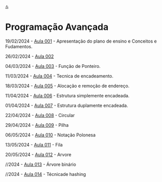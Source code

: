 [🔝](../README.md)

# Programação Avançada

19/02/2024 - [Aula 001](aula001/README.md) - Apresentação do plano de ensino e Conceitos e Fudamentos.

26/02/2024 - [Aula 002](aula002/README.md)

04/03/2024 - [Aula 003](aula003/README.md) - Função de Ponteiro.

11/03/2024 - [Aula 004](aula004/README.md) - Tecnica de encadeamento.

18/03/2024 - [Aula 005](aula005/README.md) - Alocação e remoção de endereço.

11/04/2024 - [Aula 006](aula006/README.md) - Estrutura simplemente encadeada.

01/04/2024 - [Aula 007](aula007/README.md) - Estrutura duplamente encadeada.

22/04/2024 - [Aula 008](aula008/README.md) - Circular

29/04/2024 - [Aula 009](aula009/README.md) - Pilha

06/05/2024 - [Aula 010](aula010/README.md) - Notação Polonesa

13/05/2024 - [Aula 011](aula011/README.md) - Fila

20/05/2024 - [Aula 012](aula012/README.md) - Arvore

//2024 - [Aula 013](aula013/README.md) - Árvore binário

//2024 - [Aula 014](aula014/README.md) - Técnicade hashing